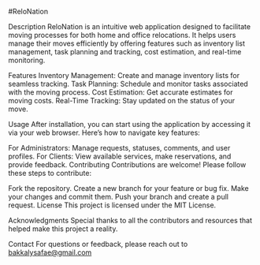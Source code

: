#ReloNation

Description
ReloNation is an intuitive web application designed to facilitate moving processes for both home and office relocations. It helps users manage their moves efficiently by offering features such as inventory list management, task planning and tracking, cost estimation, and real-time monitoring.

Features
Inventory Management: Create and manage inventory lists for seamless tracking.
Task Planning: Schedule and monitor tasks associated with the moving process.
Cost Estimation: Get accurate estimates for moving costs.
Real-Time Tracking: Stay updated on the status of your move.

Usage
After installation, you can start using the application by accessing it via your web browser. Here’s how to navigate key features:

For Administrators: Manage requests, statuses, comments, and user profiles.
For Clients: View available services, make reservations, and provide feedback.
Contributing
Contributions are welcome! Please follow these steps to contribute:

Fork the repository.
Create a new branch for your feature or bug fix.
Make your changes and commit them.
Push your branch and create a pull request.
License
This project is licensed under the MIT License.

Acknowledgments
Special thanks to all the contributors and resources that helped make this project a reality.

Contact
For questions or feedback, please reach out to bakkalysafae@gmail.com
